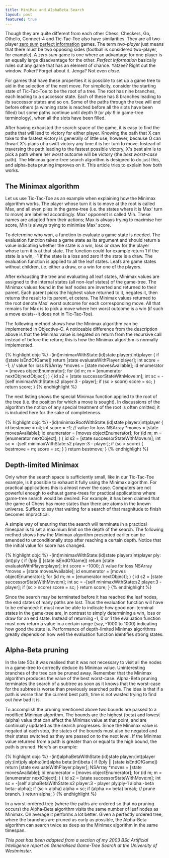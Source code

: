 ```yaml
---
title: MiniMax and AlphaBeta Search
layout: post
featured: true
---
```


[zero sum]: http://en.wikipedia.org/wiki/Zero-sum
[perfect information]: http://en.wikipedia.org/wiki/Perfect_information

Though they are quite different from each other Chess, Checkers, Go, Othello, Connect-4
and Tic-Tac-Toe also have similarities. They are all two-player [zero sum][]
[perfect information][] games. The
term *two-player* just means that there must be two opposing sides (football is
considered two-player, for example). A *zero sum* game is one where an advantage
for one player is an equally large disadvantage for the other. *Perfect
information* basically rules out any game that has an element of chance. Yatzee? Right
out the window. Poker? Forget about it. Jenga? Not even *close*.

For games that have these properties it is possible to set up a game tree to aid in the
selection of the next move. For simplicity, consider the starting state of Tic-Tac-Toe to
be the root of a tree. The root has nine branches, each leading to a successor state. Each
of these has 8 branches leading to *its* successor states and so on. Some of the
paths through the tree will end before others (a winning state is reached before all the
slots have been filled) but some paths continue until depth 9 (or *ply* 9 in
game-tree terminology), when all the slots have been filled.

After having exhausted the search space of the game, it is easy to find the paths that
will lead to victory for either player. Knowing the path that X can take to the fastest
victory is generally of little use, however, because O can thwart X's plans of a swift
victory any time it is her turn to move. Instead of traversing the path leading to the
fastest possible victory, X's best aim is to pick a path where her *worst* outcome
will be victory (the *best worst-case* path). The Minimax game-tree search
algorithm is designed to do just this, and alpha-beta pruning improves on it. This article
tries to explain how both works.

## The Minimax algorithm

Let us use Tic-Tac-Toe as an example when explaining how the Minimax algorithm works. The
player whose turn it is to move at the root is called Max, and all even plies in the
game-tree (i.e. the states where it is Max' turn to move) are labelled accordingly. Max'
opponent is called Min. These names are adapted from their actions; Max is always trying
to maximise her score, Min is always trying to minimise Max' score.

To determine who won, a function to evaluate a game state is needed. The evaluation
function takes a game state as its argument and should return a value indicating whether
the state is a win, loss or draw for the player whose turn it is at that state. The
function could for example return 1 if the state is a win, -1 if the state is a loss and
zero if the state is a draw. The evaluation function is applied to all the leaf states.
Leafs are game states without children, i.e. either a draw, or a win for one of the
players.

After exhausting the tree and evaluating all leaf states, Minimax values are assigned to
the internal states (all non-leaf states) of the game-tree. The Minimax values found in
the leaf nodes are inverted and returned to their parent. Each parent picks the highest
value returned to it, negates it, then returns the result to its parent, et cetera. The
Minimax values returned to the root denote Max' worst outcome for each corresponding move.
All that remains for Max is to pick a move where her worst outcome is a win (if such a
move exists--it does not in Tic-Tac-Toe).

The following method shows how the Minimax algorithm can be implemented in Objective-C. A
noticeable difference from the description above is that the Minimax value is negated on
return from the recursive call instead of before the return; this is how the Minimax
algorithm is normally implemented.

{% highlight objc %}
    -(int)minimaxWithState:(id)state player:(int)player
    {
        if ([state isEndOfGame])
            return [state evaluateWithPlayer:player];
        int score = -1; // value for loss
        NSArray *moves = [state movesAvailable];
        id enumerator = [moves objectEnumerator];
        for (id m; m = [enumerator nextObjnextObject]; ) {
            id s2 = [state successorStateWithMove:m];
            int sc = -[self minimaxWithState:s2 player:3 - player];
            if (sc > score)
                score = sc;
        }
        return score;
    }
{% endhighlight %}

The next listing shows the special Minimax function applied to the root of the tree (i.e.
the position for which a move is sought). In discussions of the algorithm the notion of
any special treatment of the root is often omitted; it is included here for the sake of
completeness.

{% highlight objc %}
    -(id)minimaxRootWithState:(id)state player:(int)player
    {
        id bestmove = nil;
        int score = -1; // value for loss
        NSArray *moves = [state movesAvailable];
        id enumerator = [moves objectEnumerator];
        for (id m; m = [enumerator nextObject]; ) {
            id s2 = [state successorStateWithMove:m];
            int sc = -[self minimaxWithState:s2 player:3 - player];
            if (sc > score) {
                bestmove = m;
                score = sc;
            }
        }
        return bestmove;
    }
{% endhighlight %}

## Depth-limited Minimax

Only when the search space is sufficiently small, like in our Tic-Tac-Toe example, is it
possible to exhaust it fully using the Minimax algorithm. For practical applications this
is almost never the case. Computers are not powerful enough to exhaust game-trees for
practical applications where game-tree search would be desired. For example, it has been
claimed that the game of Chess has more states than there are atoms in the known universe.
Suffice to say that waiting for a search of that magnitude to finish becomes impractical.

A simple way of ensuring that the search will terminate in a practical timespan is to set
a maximum limit on the depth of the search. The following method shows how the Minimax
algorithm presented earlier can be amended to unconditionally stop after reaching a
certain depth. Notice that the initial value for score has changed.

{% highlight objc %}
    -(int)minimaxWithState:(id)state player:(int)player ply:(int)ply
    {
        if (!ply || [state isEndOfGame])
            return [state evaluateWithPlayer:player];
        int score = -1000; // value for loss
        NSArray *moves = [state movesAvailable];
        id enumerator = [moves objectEnumerator];
        for (id m; m = [enumerator nextObject]; ) {
            id s2 = [state successorStateWithMove:m];
            int sc = -[self minimaxWithState:s2 player:3 - player];
            if (sc > score)
                score = sc;
        }
        return score;
    }
{% endhighlight %}

Since the search may be terminated before it has reached the leaf nodes, the end states of
many paths are lost. Thus the evaluation function will have to be enhanced: it must now be
able to indicate how good non-terminal states in the game-tree are, in contrast to simply
determining a win, loss or draw for an end state. Instead of returning -1, 0 or 1 the
evaluation function must now return a value in a certain range (say, -1000 to 1000)
indicating how good the state is. Performance of depth-limited Minimax algorithms greatly
depends on how well the evaluation function identifies strong states.

## Alpha-Beta pruning

In the late 50s it was realised that it was not necessary to visit all the nodes in a
game-tree to correctly deduce its Minimax value. Uninteresting branches of the tree can be
pruned away. Remember that the Minimax algorithm produces the value of the best
worst-case. Alpha-Beta pruning terminates the search of a subtree as soon as it knows that
the worst-case for the subtree is worse than previously searched paths. The idea is that
if a path is worse than the current best path, time is not wasted trying to find out
*how* bad it is.

To accomplish the pruning mentioned above two bounds are passed to a modified Minimax
algorithm. The bounds are the highest (beta) and lowest (alpha) value that can affect the
Minimax value at that point, and are continually updated as the search progresses. Since
the Minimax value is negated at each step, the states of the bounds must also be negated
and their states switched as they are passed on to the next level. If the Minimax value
returned from a path is greater than or equal to the high bound, the path is pruned.
Here's an example:

{% highlight objc %}
    -(int)alphaBetaWithState:(id)state
                      player:(int)player
                         ply:(int)ply
                       alpha:(int)alpha
                        beta:(int)beta
    {
        if (!ply || [state isEndOfGame])
            return [state evaluateWithPlayer:player];
        NSArray *moves = [state movesAvailable];
        id enumerator = [moves objectEnumerator];
        for (id m; m = [enumerator nextObject]; ) {
            id s2 = [state successorStateWithMove:m];
            int sc = -[self alphaBetaWithState:s2
                                        player:3 - player
                                           ply:ply-1
                                         alpha:-beta
                                          beta:-alpha];
            if (sc > alpha)
                alpha = sc;
            if (alpha >= beta)
                break;  // prune branch.
        }
        return alpha;
    }
{% endhighlight %}


In a worst-ordered tree (where the paths are ordered so that no pruning occurs) the
Alpha-Beta algorithm visits the same number of leaf nodes as Minimax. On average it
performs a lot better. Given a perfectly ordered tree, where the branches are pruned as
early as possible, the Alpha-Beta algorithm can search twice as deep as the Minimax
algorithm in the same timespan.

*This post has been adapted from a section of my 2003 BSc Artificial Intelligence report
on Generalised Game-Tree Search at the University of Westminster.*
